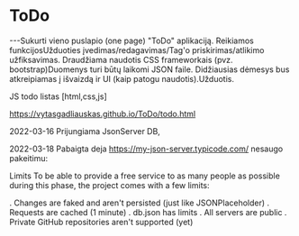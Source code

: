 # ToDo

---Sukurti vieno puslapio (one page) "ToDo" aplikaciją.
Reikiamos funkcijosUžduoties įvedimas/redagavimas/Tag'o priskirimas/atlikimo užfiksavimas.
Draudžiama naudotis CSS frameworkais (pvz. bootstrap)Duomenys turi būtų laikomi JSON faile.
Didžiausias dėmesys bus atkreipiamas į išvaizdą ir UI (kaip patogu naudotis).Užduotis.

JS todo listas [html,css,js]

https://vytasgadliauskas.github.io/ToDo/todo.html



2022-03-16  Prijungiama JsonServer DB, 

2022-03-18  Pabaigta deja https://my-json-server.typicode.com/ nesaugo pakeitimu:

Limits
To be able to provide a free service to as many people as possible during this phase, the project comes with a few limits:

. Changes are faked and aren't persisted (just like JSONPlaceholder)
. Requests are cached (1 minute)
. db.json has limits
. All servers are public
. Private GitHub repositories aren't supported (yet)

